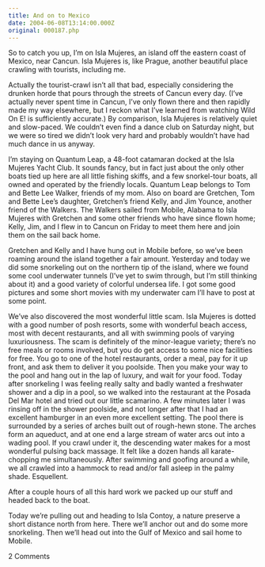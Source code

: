 ```yaml
---
title: And on to Mexico
date: 2004-06-08T13:14:00.000Z
original: 000187.php
---
```


So to catch you up, I’m on Isla Mujeres, an island off the eastern coast of Mexico, near Cancun. Isla Mujeres is, like Prague, another beautiful place crawling with tourists, including me.

Actually the tourist-crawl isn’t all that bad, especially considering the drunken horde that pours through the streets of Cancun every day. (I’ve actually never spent time in Cancun, I’ve only flown there and then rapidly made my way elsewhere, but I reckon what I’ve learned from watching Wild On E! is sufficiently accurate.) By comparison, Isla Mujeres is relatively quiet and slow-paced. We couldn’t even find a dance club on Saturday night, but we were so tired we didn’t look very hard and probably wouldn’t have had much dance in us anyway.

I’m staying on Quantum Leap, a 48-foot catamaran docked at the Isla Mujeres Yacht Club. It sounds fancy, but in fact just about the only other boats tied up here are all little fishing skiffs, and a few snorkel-tour boats, all owned and operated by the friendly locals. Quantum Leap belongs to Tom and Bette Lee Walker, friends of my mom. Also on board are Gretchen, Tom and Bette Lee’s daughter, Gretchen’s friend Kelly, and Jim Younce, another friend of the Walkers. The Walkers sailed from Mobile, Alabama to Isla Mujeres with Gretchen and some other friends who have since flown home; Kelly, Jim, and I flew in to Cancun on Friday to meet them here and join them on the sail back home.

Gretchen and Kelly and I have hung out in Mobile before, so we’ve been roaming around the island together a fair amount. Yesterday and today we did some snorkeling out on the northern tip of the island, where we found some cool underwater tunnels (I’ve yet to swim through, but I’m still thinking about it) and a good variety of colorful undersea life. I got some good pictures and some short movies with my underwater cam I’ll have to post at some point.

We’ve also discovered the most wonderful little scam. Isla Mujeres is dotted with a good number of posh resorts, some with wonderful beach access, most with decent restaurants, and all with swimming pools of varying luxuriousness. The scam is definitely of the minor-league variety; there’s no free meals or rooms involved, but you do get access to some nice facilities for free. You go to one of the hotel restaurants, order a meal, pay for it up front, and ask them to deliver it you poolside. Then you make your way to the pool and hang out in the lap of luxury, and wait for your food. Today after snorkeling I was feeling really salty and badly wanted a freshwater shower and a dip in a pool, so we walked into the restaurant at the Posada Del Mar hotel and tried out our little scamarino. A few minutes later I was rinsing off in the shower poolside, and not longer after that I had an excellent hamburger in an even more excellent setting. The pool there is surrounded by a series of arches built out of rough-hewn stone. The arches form an aqueduct, and at one end a large stream of water arcs out into a wading pool. If you crawl under it, the descending water makes for a most wonderful pulsing back massage. It felt like a dozen hands all karate-chopping me simultaneously. After swimming and goofing around a while, we all crawled into a hammock to read and/or fall asleep in the palmy shade. Esquellent.

After a couple hours of all this hard work we packed up our stuff and headed back to the boat.

Today we’re pulling out and heading to Isla Contoy, a nature preserve a short distance north from here. There we’ll anchor out and do some more snorkeling. Then we’ll head out into the Gulf of Mexico and sail home to Mobile.

<span class="commentheader">2 Comments</span>

<!-- <div class="commentdivider">
<span class="commentauthorbox">Posted by <a href="mailto&#58;lauren&#64;balthrop&#46;com">bama</a></span>
<span class="commentdatebox">Tuesday, June  8, 2004</span>
<span class="commenttimebox"> 2:19 PM</span>
</div>
<div class="commentbody">oh what a life of luxury.

sounds like you’re having a farty old blast.

can’t wait to see you again.

when will you be home?</div>

<div class="commentdivider">
<span class="commentauthorbox">Posted by mOm</span>
<span class="commentdatebox">Tuesday, June  8, 2004</span>
<span class="commenttimebox">11:20 PM</span>
</div>
<div class="commentbody">green - i ‘m just green!

and as Kermit says, “it ain’t easy bein’ green.”</div> -->
